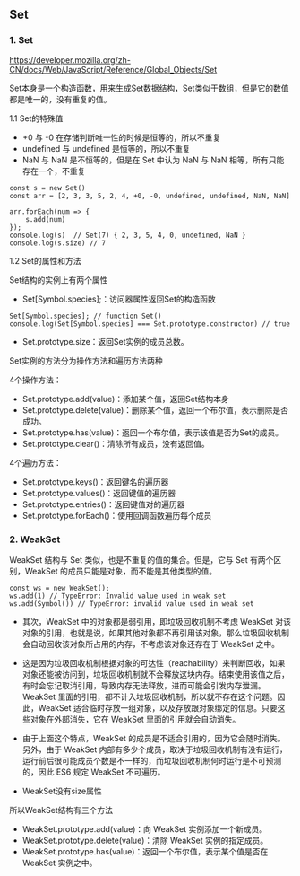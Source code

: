 ## Set

### 1. Set

https://developer.mozilla.org/zh-CN/docs/Web/JavaScript/Reference/Global_Objects/Set

Set本身是一个构造函数，用来生成Set数据结构，Set类似于数组，但是它的数值都是唯一的，没有重复的值。

1.1 Set的特殊值

- +0 与 -0 在存储判断唯一性的时候是恒等的，所以不重复
- undefined 与 undefined 是恒等的，所以不重复
- NaN 与 NaN 是不恒等的，但是在 Set 中认为 NaN 与 NaN 相等，所有只能存在一个，不重复

```
const s = new Set()
const arr = [2, 3, 3, 5, 2, 4, +0, -0, undefined, undefined, NaN, NaN]

arr.forEach(num => {
    s.add(num)
});
console.log(s)  // Set(7) { 2, 3, 5, 4, 0, undefined, NaN }
console.log(s.size) // 7

```

1.2 Set的属性和方法

Set结构的实例上有两个属性

- Set[Symbol.species];：访问器属性返回Set的构造函数

```
Set[Symbol.species]; // function Set()
console.log(Set[Symbol.species] === Set.prototype.constructor) // true
```
- Set.prototype.size：返回Set实例的成员总数。

Set实例的方法分为操作方法和遍历方法两种

4个操作方法：
- Set.prototype.add(value)：添加某个值，返回Set结构本身
- Set.prototype.delete(value)：删除某个值，返回一个布尔值，表示删除是否成功。
- Set.prototype.has(value)：返回一个布尔值，表示该值是否为Set的成员。
- Set.prototype.clear()：清除所有成员，没有返回值。

4个遍历方法：
- Set.prototype.keys()：返回键名的遍历器
- Set.prototype.values()：返回键值的遍历器
- Set.prototype.entries()：返回键值对的遍历器
- Set.prototype.forEach()：使用回调函数遍历每个成员

### 2. WeakSet

WeakSet 结构与 Set 类似，也是不重复的值的集合。但是，它与 Set 有两个区别，WeakSet 的成员只能是对象，而不能是其他类型的值。

```
const ws = new WeakSet();
ws.add(1) // TypeError: Invalid value used in weak set
ws.add(Symbol()) // TypeError: invalid value used in weak set
```

- 其次，WeakSet 中的对象都是弱引用，即垃圾回收机制不考虑 WeakSet 对该对象的引用，也就是说，如果其他对象都不再引用该对象，那么垃圾回收机制会自动回收该对象所占用的内存，不考虑该对象还存在于 WeakSet 之中。

- 这是因为垃圾回收机制根据对象的可达性（reachability）来判断回收，如果对象还能被访问到，垃圾回收机制就不会释放这块内存。结束使用该值之后，有时会忘记取消引用，导致内存无法释放，进而可能会引发内存泄漏。WeakSet 里面的引用，都不计入垃圾回收机制，所以就不存在这个问题。因此，WeakSet 适合临时存放一组对象，以及存放跟对象绑定的信息。只要这些对象在外部消失，它在 WeakSet 里面的引用就会自动消失。

- 由于上面这个特点，WeakSet 的成员是不适合引用的，因为它会随时消失。另外，由于 WeakSet 内部有多少个成员，取决于垃圾回收机制有没有运行，运行前后很可能成员个数是不一样的，而垃圾回收机制何时运行是不可预测的，因此 ES6 规定 WeakSet 不可遍历。

- WeakSet没有size属性

所以WeakSet结构有三个方法

- WeakSet.prototype.add(value)：向 WeakSet 实例添加一个新成员。
- WeakSet.prototype.delete(value)：清除 WeakSet 实例的指定成员。
- WeakSet.prototype.has(value)：返回一个布尔值，表示某个值是否在 WeakSet 实例之中。
